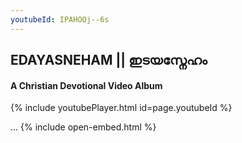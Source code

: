 ```yaml
---
youtubeId: IPAHOOj--6s
---
```

## EDAYASNEHAM || ഇടയസ്നേഹം

#### A Christian Devotional Video Album

{% include youtubePlayer.html id=page.youtubeId %}


...
{% include open-embed.html %}


